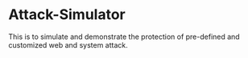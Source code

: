 # Attack-Simulator
This is to simulate and demonstrate the protection of pre-defined and customized web and system attack. 
